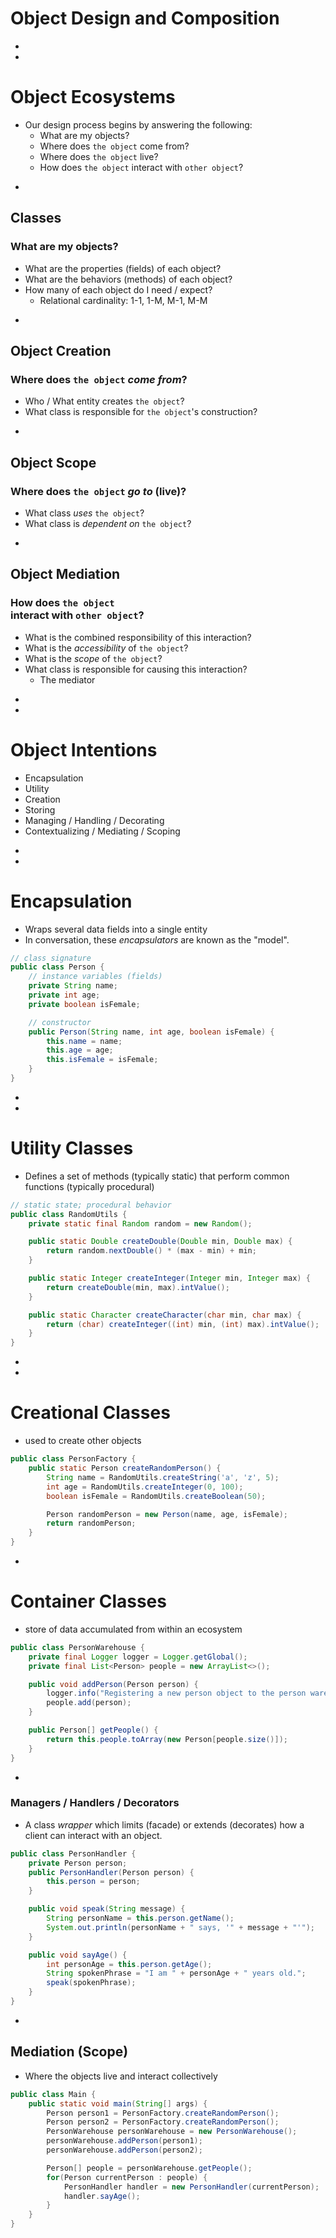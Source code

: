 
# Object Design and Composition

-
-
# Object Ecosystems
* Our design process begins by answering the following:
	* What are my objects?
	* Where does `the object` come from?
	* Where does `the object` live?
	* How does `the object` interact with `other object`?

-
## Classes
### What are my objects?
* What are the properties (fields) of each object?
* What are the behaviors (methods) of each object?
* How many of each object do I need / expect?
	* Relational cardinality: 1-1, 1-M, M-1, M-M


-
## Object Creation
### Where does `the object` _come from_?
* Who / What entity creates `the object`?
* What class is responsible for `the object`'s construction?


-
## Object Scope
### Where does `the object` _go to_ (live)?
* What class _uses_ `the object`?
* What class is _dependent on_ `the object`?


-
## Object Mediation
### How does `the object`<br>interact with `other object`?
* What is the combined responsibility of this interaction?
* What is the _accessibility_ of `the object`?
* What is the _scope_ of `the object`?
* What class is responsible for causing this interaction?
	* The mediator


-
-
# Object Intentions
* Encapsulation
* Utility
* Creation
* Storing
* Managing / Handling / Decorating
* Contextualizing / Mediating / Scoping


-
-
# Encapsulation
* Wraps several data fields into a single entity
* In conversation, these _encapsulators_ are known as the "model".

```java
// class signature
public class Person {
	// instance variables (fields)
	private String name;
	private int age;
	private boolean isFemale;

	// constructor
	public Person(String name, int age, boolean isFemale) {
		this.name = name;
		this.age = age;
		this.isFemale = isFemale;
	}
}
```


-
-
# Utility Classes
* Defines a set of methods (typically static) that perform common functions (typically procedural)

```java
// static state; procedural behavior
public class RandomUtils {
    private static final Random random = new Random();

    public static Double createDouble(Double min, Double max) {
        return random.nextDouble() * (max - min) + min;
    }

    public static Integer createInteger(Integer min, Integer max) {
        return createDouble(min, max).intValue();
    }

    public static Character createCharacter(char min, char max) {
        return (char) createInteger((int) min, (int) max).intValue();
    }
}
```



-
-
# Creational Classes
* used to create other objects

```java
public class PersonFactory {
    public static Person createRandomPerson() {
        String name = RandomUtils.createString('a', 'z', 5);
        int age = RandomUtils.createInteger(0, 100);
        boolean isFemale = RandomUtils.createBoolean(50);

        Person randomPerson = new Person(name, age, isFemale);
        return randomPerson;
    }
}
```



-
# Container Classes
* store of data accumulated from within an ecosystem

```java
public class PersonWarehouse {
    private final Logger logger = Logger.getGlobal();
    private final List<Person> people = new ArrayList<>();

    public void addPerson(Person person) {
        logger.info("Registering a new person object to the person warehouse...");
        people.add(person);
    }

    public Person[] getPeople() {
    	return this.people.toArray(new Person[people.size()]);
    }
}
```

-
### Managers / Handlers / Decorators
* A class _wrapper_ which limits (facade) or extends (decorates) how a client can interact with an object.
```java
public class PersonHandler {
	private Person person;
	public PersonHandler(Person person) {
		this.person = person;
	}

	public void speak(String message) {
		String personName = this.person.getName();
		System.out.println(personName + " says, '" + message + "'");
	}

	public void sayAge() {
		int personAge = this.person.getAge();
		String spokenPhrase = "I am " + personAge + " years old.";
		speak(spokenPhrase);
	}
}
```


-
## Mediation (Scope)
* Where the objects live and interact collectively

```java
public class Main {
	public static void main(String[] args) {
		Person person1 = PersonFactory.createRandomPerson();
		Person person2 = PersonFactory.createRandomPerson();
		PersonWarehouse personWarehouse = new PersonWarehouse();
		personWarehouse.addPerson(person1);
		personWarehouse.addPerson(person2);

		Person[] people = personWarehouse.getPeople();
		for(Person currentPerson : people) {
			PersonHandler handler = new PersonHandler(currentPerson);
			handler.sayAge();
		}
	}
}
```
